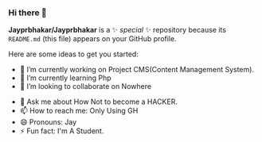 ### Hi there 👋



**Jayprbhakar/Jayprbhakar** is a ✨ _special_ ✨ repository because its `README.md` (this file) appears on your GitHub profile.

Here are some ideas to get you started:

- 🔭 I’m currently working on Project CMS(Content Management System).
- 🌱 I’m currently learning Php
- 👯 I’m looking to collaborate on Nowhere
<!--- 🤔 I’m looking for help with --> 
- 💬 Ask me about How Not to become a HACKER.
- 📫 How to reach me: Only Using GH
- 😄 Pronouns: Jay
- ⚡ Fun fact: I'm A Student.

